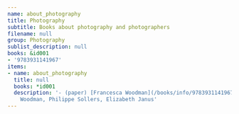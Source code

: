 ```yaml
---
name: about_photography
title: Photography
subtitle: Books about photography and photographers
filename: null
group: Photography
sublist_description: null
books: &id001
- '9783931141967'
items:
- name: about_photography
  title: null
  books: *id001
  description: '- (paper) [Francesca Woodman](/books/info/9783931141967) by Francesca
    Woodman, Philippe Sollers, Elizabeth Janus'
---
```



